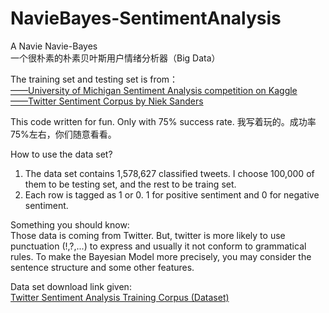 # NavieBayes-SentimentAnalysis
A Navie Navie-Bayes    
一个很朴素的朴素贝叶斯用户情绪分析器（Big Data）

The training set and testing set is from：   
[——University of Michigan Sentiment Analysis competition on Kaggle](https://www.kaggle.com/)   
[——Twitter Sentiment Corpus by Niek Sanders](http://www.sananalytics.com/lab/twitter-sentiment/)    

This code written for fun. Only with 75% success rate. 
我写着玩的。成功率75%左右，你们随意看看。

How to use the data set?   
1. The data set contains 1,578,627 classified tweets. I choose 100,000 of them to be testing set, and the rest to be traing set.
2. Each row is tagged as 1 or 0. 1 for positive sentiment and 0 for negative sentiment.
   
      
Something you should know:   
Those data is coming from Twitter. But, twitter is more likely to use punctuation (!,?,...) to express and usually it not conform to  grammatical rules. To make the Bayesian Model more precisely, you may consider the sentence structure and some other features.

Data set download link given:   
[Twitter Sentiment Analysis Training Corpus (Dataset)](http://thinknook.com/twitter-sentiment-analysis-training-corpus-dataset-2012-09-22/)
